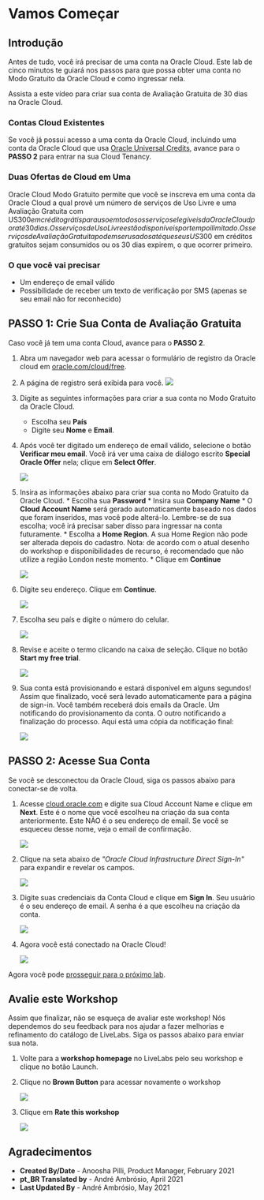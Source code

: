 # Vamos Começar

## Introdução

Antes de tudo, você irá precisar de uma conta na Oracle Cloud. Este lab de cinco minutos te guiará nos passos para que possa obter uma conta no Modo Gratuito da Oracle Cloud e como ingressar nela.

Assista a este vídeo para criar sua conta de Avaliação Gratuita de 30 dias na Oracle Cloud.
[](youtube:nClCXAfqvzs)

### Contas Cloud Existentes

Se você já possui acesso a uma conta da Oracle Cloud, incluindo uma conta da Oracle Cloud que usa [Oracle Universal Credits](https://docs.oracle.com/en/cloud/get-started/subscriptions-cloud/csgsg/universal-credits.html), avance para o **PASSO 2** para entrar na sua Cloud Tenancy.

### Duas Ofertas de Cloud em Uma

Oracle Cloud Modo Gratuito permite que você se inscreva em uma conta da Oracle Cloud a qual provê um número de serviços de Uso Livre e uma Avaliação Gratuita com US$300 em crédito grátis para uso em todos os serviços elegíveis da Oracle Cloud por até 30 dias. Os serviços de Uso Livre estão disponíveis por tempo ilimitado. Os serviços de Avaliação Gratuita podem ser usados até que seus US$300 em créditos gratuitos sejam consumidos ou os 30 dias expirem, o que ocorrer primeiro.

### O que você vai precisar

* Um endereço de email válido
* Possibilidade de receber um texto de verificação por SMS (apenas se seu email não for reconhecido)

## **PASSO 1**: Crie Sua Conta de Avaliação Gratuita

Caso você já tem uma conta Cloud, avance para o **PASSO 2**.

1. Abra um navegador web para acessar o formulário de registro da Oracle cloud em [oracle.com/cloud/free](https://myservices.us.oraclecloud.com/mycloud/signup?language=pt_BR).

2.  A página de registro será exibida para você.
    ![](images/pt_BR-cloud-infrastructure.png " ")

3.  Digite as seguintes informações para criar a sua conta no Modo Gratuito da Oracle Cloud.
    * Escolha seu **País**
    * Digite seu **Nome** e **Email**.

4. Após você ter digitado um endereço de email válido, selecione o botão **Verificar meu email**. Você irá ver uma caixa de diálogo escrito **Special Oracle Offer** nela; clique em **Select Offer**.

    ![](images/pt_BR-offer.png " ")

5. Insira as informações abaixo para criar sua conta no Modo Gratuito da Oracle Cloud.
       * Escolha sua **Password**
       * Insira sua **Company Name**
       * O **Cloud Account Name** será gerado automaticamente baseado nos dados que foram inseridos, mas você pode alterá-lo. Lembre-se de sua escolha; você irá precisar saber disso para ingressar na conta futuramente.
       * Escolha a **Home Region**. A sua Home Region não pode ser alterada depois do cadastro. Nota: de acordo com o atual desenho do workshop e disponibilidades de recurso, é recomendado que não utilize a região London neste momento.
       * Clique em **Continue**

    ![](images/pt_BR-account-info.png " ")

6.  Digite seu endereço. Clique em **Continue**.

    ![](images/pt_BR-free-tier-address.png " ")

7.  Escolha seu país e digite o número do celular.

    ![](images/pt_BR-free-tier-address-2.png " ")

8. Revise e aceite o termo clicando na caixa de seleção. Clique no botão **Start my free trial**.

    ![](images/pt_BR-free-tier-agreement.png " ")

9. Sua conta está provisionando e estará disponível em alguns segundos! Assim que finalizado, você será levado automaticamente para a página de sign-in. Você também receberá dois emails da Oracle. Um notificando do provisionamento da conta. O outro notificando a finalização do processo. Aqui está uma cópia da notificação final:

    ![](images/pt_BR-account-provisioned.png " ")

## **PASSO 2**: Acesse Sua Conta

Se você se desconectou da Oracle Cloud, siga os passos abaixo para conectar-se de volta.

1. Acesse [cloud.oracle.com](https://cloud.oracle.com) e digite sua Cloud Account Name e clique em **Next**. Este é o nome que você escolheu na criação da sua conta anteriormente. Este NÃO é o seu endereço de email. Se você se esqueceu desse nome, veja o email de confirmação.

    ![](images/pt_BR-cloud-oracle.png " ")

2. Clique na seta abaixo de *"Oracle Cloud Infrastructure Direct Sign-In"* para expandir e revelar os campos.

    ![](images/pt_BR-cloud-login-tenant.png " ")

3. Digite suas credenciais da Conta Cloud e clique em **Sign In**. Seu usuário é o seu endereço de email. A senha é a que escolheu na criação da conta.

    ![](images/pt_BR-oci-signin.png " ")

4. Agora você está conectado na Oracle Cloud!

    ![](images/pt_BR-oci-console-home-page.png " ")

Agora você pode [prosseguir para o próximo lab](#next).

## **Avalie este Workshop**

Assim que finalizar, não se esqueça de avaliar este workshop!  Nós dependemos do seu feedback para nos ajudar a fazer melhorias e refinamento do catálogo de LiveLabs.  Siga os passos abaixo para enviar sua nota.

1.  Volte para a **workshop homepage** no LiveLabs pelo seu workshop e clique no botão Launch.

2.  Clique no **Brown Button** para acessar novamente o workshop

    ![](images/pt_BR-workshop-homepage-2.png " ")

3.  Clique em **Rate this workshop**

    ![](images/pt_BR-rate-this-workshop.png " ")


## **Agradecimentos**

- **Created By/Date** - Anoosha Pilli, Product Manager, February 2021
- **pt_BR Translated by** - André Ambrósio, April 2021
- **Last Updated By** - André Ambrósio, May 2021

